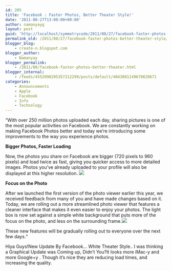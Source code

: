 ```yaml
---
id: 205
title: 'Facebook : Faster Photos, Better Theater Style!'
date: '2011-08-27T13:00:00+00:00'
author: namanyayg
layout: post
guid: 'http://localhost/symmetrycode/2011/08/27/facebook-faster-photos-better-theater-style/'
permalink_old: /2011/08/27/facebook-faster-photos-better-theater-style/
blogger_blog:
    - create-n.blogspot.com
blogger_author:
    - Namanyay
blogger_permalink:
    - /2011/08/facebook-faster-photos-better-theater.html
blogger_internal:
    - /feeds/4552098295357212299/posts/default/4043801149670828671
categories:
    - Announcements
    - Apple
    - Facebook
    - Info
    - Technology
---
```


“With over 250 million photos uploaded each day, sharing pictures is one of the most popular activities on Facebook. We are constantly working on making Facebook Photos better and today we’re introducing some improvements to the way you experience photos.

**Bigger Photos, Faster Loading**

Now, the photos you share on Facebook are bigger (720 pixels to 960 pixels) and load twice as fast, giving you quicker access to more detailed images. Photos you’ve already uploaded to your profile will also be displayed at this higher resolution. ![](http://a1.sphotos.ak.fbcdn.net/hphotos-ak-ash4/s720x720/308779_10150368494876729_20531316728_9698503_301698_n.jpg)

**Focus on the Photo**

After we launched the first version of the photo viewer earlier this year, we received feedback from many of you and have made changes based on it. Today, we are rolling out a more streamlined photo viewer that features a cleaner interface that makes it even easier to enjoy your photos. The light box is now set against a simple white background that puts more of the focus on the photo, and less on the surrounding frame.![](http://photos.cc.fbcdn.net/hphotos-cc-ash4/s720x720/321459_10150368494991729_20531316728_9698504_653188_n.jpg)

These new features will be gradually rolling out to everyone over the next few days.“  

Hiya Guys!New Update By Facebook… White Theater Style.. I was thinking a Graphical Update was Coming up, Didn’t You?It looks more iMac-y and more Google+y . Though it’s nice they are reducing load times, and increasing the quality.
